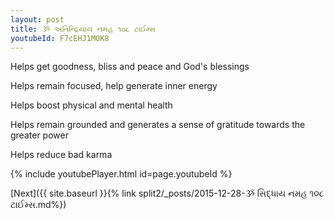 ```yaml
---
layout: post
title: ૐ અતિન્દ્રિયાય નમહ ૧૦૮ ટાઈમ્સ
youtubeId: F7cEHJ1MOK8
---
```

 
 
Helps get goodness, bliss and peace and God's blessings
 
Helps remain focused, help generate inner energy 
 
Helps boost physical and mental health 
 
Helps remain grounded and generates a sense of gratitude towards the greater power 
 
Helps reduce bad karma
 
 
 
 


{% include youtubePlayer.html id=page.youtubeId %}
 
[Next]({{ site.baseurl }}{% link  split2/_posts/2015-12-28-ૐ સિદ્ધાય નમહ ૧૦૮ ટાઈમ્સ.md%})
 
